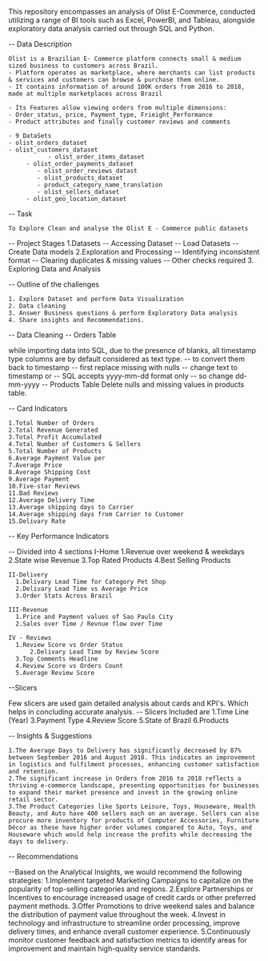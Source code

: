 This repository encompasses an analysis of Olist E-Commerce, conducted utilizing a range of BI tools such as Excel, PowerBI, and Tableau, alongside exploratory data analysis carried out through SQL and Python.


-- Data Description

	Olist is a Brazilian E- Commerce platform connects small & medium sized business to customers across Brazil.
    - Platform operates as marketplace, where merchants can list products & services and customers can browse & purchase them online.
    - It contains information of around 100K orders from 2016 to 2018, made at multiple marketplaces across Brazil
    
    - Its Features allow viewing orders from multiple dimensions:
    - Order_status, price, Payment_type, Frieight_Performance 
    - Product attributes and finally customer reviews and comments 

	- 9 DataSets
	- olist_orders_dataset
	- olist_customers_dataset
               - olist_order_items_dataset
       	 - olist_order_payments_dataset
        	- olist_order_reviews_datast
        	- olist_products_dataset
        	- product_category_name_translation
        	- olist_sellers_dataset
       	 - olist_geo_location_dataset

-- Task
 
	To Explore Clean and analyse the Olist E - Commerce public datasets 
	
-- Project Stages 
	1.Datasets
		-- Accessing Dataset
		-- Load Datasets
		-- Create Data models
	2.Exploration and Processing
		-- Identifying inconsistent format
		-- Clearing duplicates & missing values
		-- Other checks required
	3. Exploring Data and Analysis


-- Outline of the challenges 

    1. Explore Dataset and perform Data Visualization
    2. Data cleaning
    3. Answer Business questions & perform Exploratory Data analysis
    4. Share insights and Recommendations.



-- Data Cleaning 
-- Orders Table 

  while importing data into SQL, due to the presence of blanks, all timestamp type columns are by default considered as text type. 
    -- to convert them back to timestamp
    -- first replace missing with nulls
    -- change text to timestamp 
 or 
  -- SQL accepts yyyy-mm-dd format only 
  -- so change dd-mm-yyyy 
-- Products Table
     Delete nulls and missing values in products table.



-- Card Indicators

	1.Total Number of Orders
	2.Total Revenue Generated
	3.Total Profit Accumulated
	4.Total Number of Customers & Sellers
	5.Total Number of Products
	6.Average Payment Value per 
	7.Average Price
	8.Average Shipping Cost
	9.Average Payment
	10.Five-star Reviews
	11.Bad Reviews
	12.Average Delivery Time
	13.Average shipping days to Carrier
	14.Average shipping days from Carrier to Customer
	15.Delivary Rate

-- Key Performance Indicators 

   -- Divided into 4 sections
	I-Home
	  1.Revenue over weekend & weekdays
	  2.State wise Revenue
	  3.Top Rated Products
	  4.Best Selling Products

	II-Delivery
	  1.Delivary Lead Time for Category Pet Shop
	  2.Delivary Lead Time vs Average Price
	  3.Order Stats Across Brazil

	III-Revenue
 	  1.Price and Payment values of Sao Paulo City
	  2.Sales over Time / Revnue flow over Time

	IV - Reviews
	  1.Review Score vs Order Status
          2.Delivary Lead Time by Review Score
	  3.Top Comments Headline
	  4.Review Score vs Orders Count
	  5.Average Review Score

--Slicers 
 
   Few slicers are used gain detailed analysis about cards and KPI's. Which helps in  concluding accurate analysis.
  -- Slicers Included are 
	1.Time Line (Year)
	3.Payment Type
	4.Review Score
	5.State of Brazil
	6.Products
  
-- Insights & Suggestions	
	
	1.The Average Days to Delivery has significantly decreased by 87% between September 2016 and August 2018. This indicates an improvement in logistics and fulfilment processes, enhancing customer satisfaction and retention.
	2.The significant increase in Orders from 2016 to 2018 reflects a thriving e-commerce landscape, presenting opportunities for businesses to expand their market presence and invest in the growing online retail sector.
	3.The Product Categories like Sports Leisure, Toys, Houseware, Health Beauty, and Auto have 400 sellers each on an average. Sellers can also procure more inventory for products of Computer Accessories, Furniture Décor as these have higher order volumes compared to Auto, Toys, and Houseware which would help increase the profits while decreasing the days to delivery.


-- Recommendations

  --Based on the Analytical Insights, we would recommend the following strategies:
	1.Implement targeted Marketing Campaigns to capitalize on the popularity of top-selling categories and regions.
	2.Explore Partnerships or Incentives to encourage increased usage of credit cards or other preferred payment methods.
	3.Offer Promotions to drive weekend sales and balance the distribution of payment value throughout the week.
	4.Invest in technology and infrastructure to streamline order processing, improve delivery times, and enhance overall customer experience.
	5.Continuously monitor customer feedback and satisfaction metrics to identify areas for improvement and maintain high-quality service standards.


















